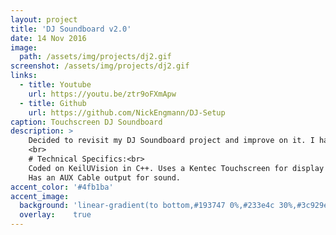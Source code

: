 ```yaml
---
layout: project
title: 'DJ Soundboard v2.0'
date: 14 Nov 2016
image:  
  path: /assets/img/projects/dj2.gif
screenshot: /assets/img/projects/dj2.gif
links:
  - title: Youtube
    url: https://youtu.be/ztr9oFXmApw
  - title: Github
    url: https://github.com/NickEngmann/DJ-Setup
caption: Touchscreen DJ Soundboard
description: >
    Decided to revisit my DJ Soundboard project and improve on it. I have added a Kentec Touchscreen display which has allowed me to utilize many more buttons for the Soundboard. With more buttons comes the ability to layer more tracks.
    <br>
    # Technical Specifics:<br>
    Coded on KeilUVision in C++. Uses a Kentec Touchscreen for display and a TMC1234 Launchpad for processing. <br>
    Has an AUX Cable output for sound.
accent_color: '#4fb1ba'
accent_image:
  background: 'linear-gradient(to bottom,#193747 0%,#233e4c 30%,#3c929e 50%,#d5d5d4 70%,#cdccc8 100%)'
  overlay:    true
---
```

